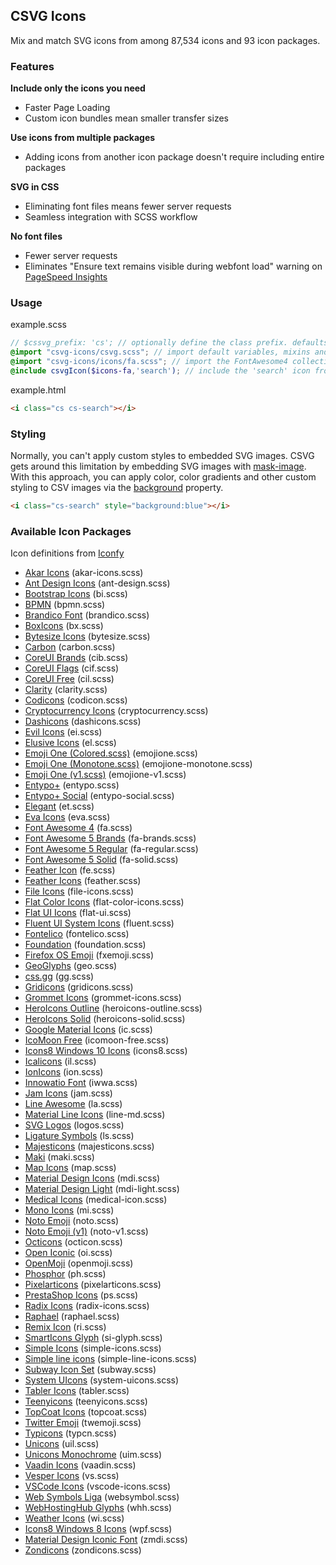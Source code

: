 
## CSVG Icons

Mix and match SVG icons from among 87,534 icons and 93 icon packages.


### Features

**Include only the icons you need**
* Faster Page Loading
* Custom icon bundles mean smaller transfer sizes

**Use icons from multiple packages**
* Adding icons from another icon package doesn't require including entire packages

**SVG in CSS**
* Eliminating font files means fewer server requests
* Seamless integration with SCSS workflow

**No font files**
* Fewer server requests
* Eliminates "Ensure text remains visible during webfont load" warning on [PageSpeed Insights](https://developers.google.com/speed/pagespeed/insights/)


### Usage

example.scss
```scss
// $cssvg_prefix: 'cs'; // optionally define the class prefix. defaults to 'cs'
@import "csvg-icons/csvg.scss"; // import default variables, mixins and core styles
@import "csvg-icons/icons/fa.scss"; // import the FontAwesome4 collection
@include csvgIcon($icons-fa,'search'); // include the 'search' icon from the FontAwesome4 collection
```

example.html
```html
<i class="cs cs-search"></i>
```

### Styling

Normally, you can't apply custom styles to embedded SVG images.
CSVG gets around this limitation by embedding SVG images with <a href="https://developer.mozilla.org/en-US/docs/Web/CSS/mask-image">mask-image</a>.
With this approach, you can apply color, color gradients and other custom styling to CSV images via the <a href="https://developer.mozilla.org/en-US/docs/Web/CSS/background">background</a> property.

```html
<i class="cs-search" style="background:blue"></i>
```

### Available Icon Packages

Icon definitions from [Iconfy](https://github.com/iconify/collections-json)

<ul>
<li><a href="https://github.com/artcoholic/akar-icons">Akar Icons</a> (akar-icons.scss)</li>
<li><a href="https://github.com/ant-design/ant-design-icons">Ant Design Icons</a> (ant-design.scss)</li>
<li><a href="https://github.com/twbs/icons">Bootstrap Icons</a> (bi.scss)</li>
<li><a href="https://github.com/bpmn-io/bpmn-font">BPMN</a> (bpmn.scss)</li>
<li><a href="https://github.com/fontello/brandico.font">Brandico Font</a> (brandico.scss)</li>
<li><a href="https://github.com/atisawd/boxicons">BoxIcons</a> (bx.scss)</li>
<li><a href="https://github.com/danklammer/bytesize-icons">Bytesize Icons</a> (bytesize.scss)</li>
<li><a href="https://github.com/carbon-design-system/carbon/tree/main/packages/icons">Carbon</a> (carbon.scss)</li>
<li><a href="https://github.com/coreui/coreui-icons">CoreUI Brands</a> (cib.scss)</li>
<li><a href="https://github.com/coreui/coreui-icons">CoreUI Flags</a> (cif.scss)</li>
<li><a href="https://github.com/coreui/coreui-icons">CoreUI Free</a> (cil.scss)</li>
<li><a href="https://github.com/vmware/clarity">Clarity</a> (clarity.scss)</li>
<li><a href="https://github.com/microsoft/vscode-codicons">Codicons</a> (codicon.scss)</li>
<li><a href="https://github.com/atomiclabs/cryptocurrency-icons">Cryptocurrency Icons</a> (cryptocurrency.scss)</li>
<li><a href="https://github.com/WordPress/dashicons">Dashicons</a> (dashicons.scss)</li>
<li><a href="https://github.com/outpunk/evil-icons">Evil Icons</a> (ei.scss)</li>
<li><a href="http://elusiveicons.com/">Elusive Icons</a> (el.scss)</li>
<li><a href="https://github.com/emojione/emojione">Emoji One (Colored.scss)</a> (emojione.scss)</li>
<li><a href="https://github.com/emojione/emojione">Emoji One (Monotone.scss)</a> (emojione-monotone.scss)</li>
<li><a href="https://github.com/emojione/emojione-legacy">Emoji One (v1.scss)</a> (emojione-v1.scss)</li>
<li><a href="http://www.entypo.com/">Entypo+</a> (entypo.scss)</li>
<li><a href="http://www.entypo.com/">Entypo+ Social</a> (entypo-social.scss)</li>
<li><a href="https://github.com/pprince/etlinefont-bower">Elegant</a> (et.scss)</li>
<li><a href="https://github.com/akveo/eva-icons/">Eva Icons</a> (eva.scss)</li>
<li><a href="http://fontawesome.io/">Font Awesome 4</a> (fa.scss)</li>
<li><a href="http://fontawesome.io/">Font Awesome 5 Brands</a> (fa-brands.scss)</li>
<li><a href="http://fontawesome.io/">Font Awesome 5 Regular</a> (fa-regular.scss)</li>
<li><a href="http://fontawesome.io/">Font Awesome 5 Solid</a> (fa-solid.scss)</li>
<li><a href="https://github.com/feathericon/feathericon">Feather Icon</a> (fe.scss)</li>
<li><a href="https://github.com/feathericons/feather">Feather Icons</a> (feather.scss)</li>
<li><a href="https://github.com/file-icons/icons">File Icons</a> (file-icons.scss)</li>
<li><a href="https://github.com/icons8/flat-Color-icons">Flat Color Icons</a> (flat-color-icons.scss)</li>
<li><a href="https://github.com/designmodo/Flat-UI">Flat UI Icons</a> (flat-ui.scss)</li>
<li><a href="https://github.com/microsoft/fluentui-system-icons">Fluent UI System Icons</a> (fluent.scss)</li>
<li><a href="https://github.com/fontello/fontelico.font">Fontelico</a> (fontelico.scss)</li>
<li><a href="https://github.com/zurb/foundation-icon-fonts">Foundation</a> (foundation.scss)</li>
<li><a href="https://github.com/mozilla/fxemoji">Firefox OS Emoji</a> (fxemoji.scss)</li>
<li><a href="https://github.com/cugos/geoglyphs">GeoGlyphs</a> (geo.scss)</li>
<li><a href="https://github.com/astrit/css.gg">css.gg</a> (gg.scss)</li>
<li><a href="https://github.com/Automattic/gridicons">Gridicons</a> (gridicons.scss)</li>
<li><a href="https://github.com/grommet/grommet-icons">Grommet Icons</a> (grommet-icons.scss)</li>
<li><a href="https://github.com/refactoringui/heroicons">HeroIcons Outline</a> (heroicons-outline.scss)</li>
<li><a href="https://github.com/refactoringui/heroicons">HeroIcons Solid</a> (heroicons-solid.scss)</li>
<li><a href="https://github.com/cyberalien/google-material-design-icons-updated">Google Material Icons</a> (ic.scss)</li>
<li><a href="https://github.com/Keyamoon/IcoMoon-Free">IcoMoon Free</a> (icomoon-free.scss)</li>
<li><a href="https://github.com/icons8/windows-10-icons">Icons8 Windows 10 Icons</a> (icons8.scss)</li>
<li><a href="https://github.com/IcaliaLabs/icalicons">Icalicons</a> (il.scss)</li>
<li><a href="https://github.com/ionic-team/ionicons">IonIcons</a> (ion.scss)</li>
<li><a href="https://github.com/innowatio/iwwa-icons">Innowatio Font</a> (iwwa.scss)</li>
<li><a href="https://github.com/michaelampr/jam">Jam Icons</a> (jam.scss)</li>
<li><a href="https://github.com/icons8/line-awesome">Line Awesome</a> (la.scss)</li>
<li><a href="https://github.com/cyberalien/line-md">Material Line Icons</a> (line-md.scss)</li>
<li><a href="https://github.com/gilbarbara/logos">SVG Logos</a> (logos.scss)</li>
<li><a href="https://github.com/kudakurage/LigatureSymbols">Ligature Symbols</a> (ls.scss)</li>
<li><a href="https://github.com/halfmage/majesticons">Majesticons</a> (majesticons.scss)</li>
<li><a href="https://github.com/mapbox/maki">Maki</a> (maki.scss)</li>
<li><a href="https://github.com/scottdejonge/map-icons">Map Icons</a> (map.scss)</li>
<li><a href="https://github.com/Templarian/MaterialDesign">Material Design Icons</a> (mdi.scss)</li>
<li><a href="https://github.com/Templarian/MaterialDesignLight">Material Design Light</a> (mdi-light.scss)</li>
<li><a href="https://github.com/samcome/webfont-medical-icons">Medical Icons</a> (medical-icon.scss)</li>
<li><a href="https://github.com/mono-company/mono-icons">Mono Icons</a> (mi.scss)</li>
<li><a href="https://github.com/googlei18n/noto-emoji">Noto Emoji</a> (noto.scss)</li>
<li><a href="https://github.com/googlei18n/noto-emoji">Noto Emoji (v1)</a> (noto-v1.scss)</li>
<li><a href="https://github.com/primer/octicons/">Octicons</a> (octicon.scss)</li>
<li><a href="https://github.com/iconic/open-iconic">Open Iconic</a> (oi.scss)</li>
<li><a href="https://github.com/hfg-gmuend/openmoji">OpenMoji</a> (openmoji.scss)</li>
<li><a href="https://github.com/phosphor-icons/phosphor-icons">Phosphor</a> (ph.scss)</li>
<li><a href="https://github.com/halfmage/pixelarticons">Pixelarticons</a> (pixelarticons.scss)</li>
<li><a href="https://github.com/PrestaShop/prestashop-icon-font">PrestaShop Icons</a> (ps.scss)</li>
<li><a href="https://github.com/modulz/radix-icons">Radix Icons</a> (radix-icons.scss)</li>
<li><a href="http://dmitrybaranovskiy.github.io/raphael/">Raphael</a> (raphael.scss)</li>
<li><a href="https://github.com/Remix-Design/RemixIcon">Remix Icon</a> (ri.scss)</li>
<li><a href="http://glyph.smarticons.co">SmartIcons Glyph</a> (si-glyph.scss)</li>
<li><a href="https://github.com/simple-icons/simple-icons">Simple Icons</a> (simple-icons.scss)</li>
<li><a href="https://github.com/thesabbir/simple-line-icons">Simple line icons</a> (simple-line-icons.scss)</li>
<li><a href="https://github.com/mariuszostrowski/subway">Subway Icon Set</a> (subway.scss)</li>
<li><a href="https://github.com/CoreyGinnivan/system-uicons">System UIcons</a> (system-uicons.scss)</li>
<li><a href="https://github.com/tabler/tabler-icons">Tabler Icons</a> (tabler.scss)</li>
<li><a href="https://github.com/teenyicons/teenyicons">Teenyicons</a> (teenyicons.scss)</li>
<li><a href="https://github.com/topcoat/icons">TopCoat Icons</a> (topcoat.scss)</li>
<li><a href="https://github.com/twitter/twemoji">Twitter Emoji</a> (twemoji.scss)</li>
<li><a href="https://github.com/stephenhutchings/typicons.font">Typicons</a> (typcn.scss)</li>
<li><a href="https://github.com/Iconscout/unicons">Unicons</a> (uil.scss)</li>
<li><a href="https://github.com/Iconscout/unicons">Unicons Monochrome</a> (uim.scss)</li>
<li><a href="https://vaadin.com/elements/vaadin-icons">Vaadin Icons</a> (vaadin.scss)</li>
<li><a href="https://github.com/kkvesper/vesper-icons">Vesper Icons</a> (vs.scss)</li>
<li><a href="https://github.com/vscode-icons/vscode-icons">VSCode Icons</a> (vscode-icons.scss)</li>
<li><a href="http://www.justbenice.ru/studio/websymbols/">Web Symbols Liga</a> (websymbol.scss)</li>
<li><a href="http://www.webhostinghub.com/glyphs/">WebHostingHub Glyphs</a> (whh.scss)</li>
<li><a href="https://github.com/erikflowers/weather-icons">Weather Icons</a> (wi.scss)</li>
<li><a href="https://github.com/icons8/WPF-UI-Framework">Icons8 Windows 8 Icons</a> (wpf.scss)</li>
<li><a href="https://github.com/zavoloklom/material-design-iconic-font">Material Design Iconic Font</a> (zmdi.scss)</li>
<li><a href="https://github.com/dukestreetstudio/zondicons">Zondicons</a> (zondicons.scss)</li>
</ul>
